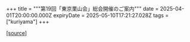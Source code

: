 +++
title = """第19回「東京栗山会」総会開催のご案内"""
date = 2025-04-01T20:00:00.000Z
expiryDate = 2025-05-10T17:21:27.028Z
tags = ["kuriyama"]
+++


[[source]](https://www.town.kuriyama.hokkaido.jp/site/tokyo/31012.html)
